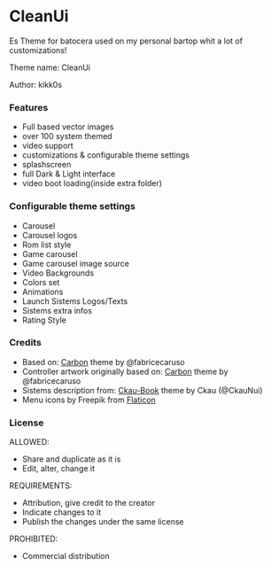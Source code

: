# CleanUi

Es Theme for batocera used on my personal bartop whit a lot of customizations!

Theme name: CleanUi

Author: kikk0s


### Features

* Full based vector images
* over 100 system themed
* video support
* customizations & configurable theme settings
* splashscreen
* full Dark & Light interface
* video boot loading(inside extra folder)



### Configurable theme settings

* Carousel
* Carousel logos
* Rom list style
* Game carousel
* Game carousel image source
* Video Backgrounds
* Colors set
* Animations
* Launch Sistems Logos/Texts
* Sistems extra infos
* Rating Style

###  Credits

* Based on: [Carbon](https://github.com/fabricecaruso/es-theme-carbon) theme by @fabricecaruso
* Controller artwork originally based on: [Carbon](https://github.com/fabricecaruso/es-theme-carbon) theme by @fabricecaruso
* Sistems description from: [Ckau-Book](https://github.com/CkauNui/ckau-book) theme by Ckau (@CkauNui)
* Menu icons by Freepik from [Flaticon](https://www.flaticon.com/)

###  License
ALLOWED: 
- Share and duplicate as it is
- Edit, alter, change it

REQUIREMENTS:
- Attribution, give credit to the creator
- Indicate changes to it
- Publish the changes under the same license

PROHIBITED:
- Commercial distribution
